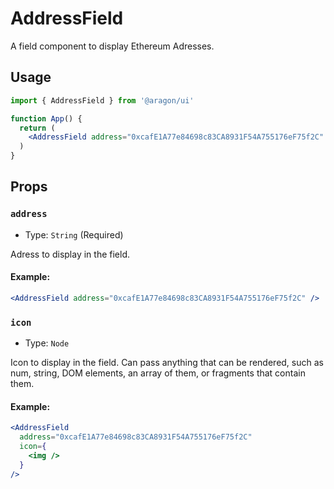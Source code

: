 # AddressField

A field component to display Ethereum Adresses.

## Usage

```jsx
import { AddressField } from '@aragon/ui'

function App() {
  return (
    <AddressField address="0xcafE1A77e84698c83CA8931F54A755176eF75f2C" />
  )
}
```

## Props

### `address`

- Type: `String` (Required)

Adress to display in the field.

#### Example:

```jsx
<AddressField address="0xcafE1A77e84698c83CA8931F54A755176eF75f2C" />
```

### `icon`

- Type: `Node`

Icon to display in the field. Can pass anything that can be rendered, such as num, string, DOM elements, an array of them, or fragments that contain them.

#### Example:

```jsx
<AddressField
  address="0xcafE1A77e84698c83CA8931F54A755176eF75f2C"
  icon={
    <img />
  }
/>
```
